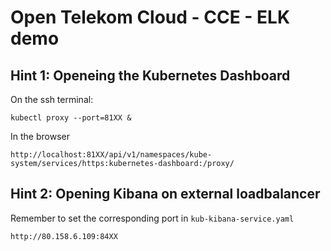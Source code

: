 # Open Telekom Cloud - CCE - ELK demo

## Hint 1: Openeing the Kubernetes Dashboard

On the ssh terminal:
```
kubectl proxy --port=81XX &
```

In the browser
```
http://localhost:81XX/api/v1/namespaces/kube-system/services/https:kubernetes-dashboard:/proxy/
```

## Hint 2: Opening Kibana on external loadbalancer

Remember to set the corresponding port in `kub-kibana-service.yaml`
```
http://80.158.6.109:84XX
```

